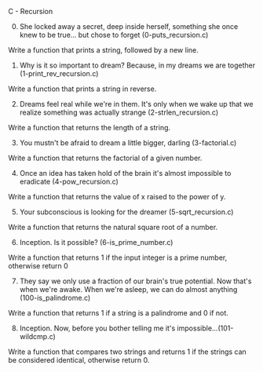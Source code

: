 C - Recursion

0. She locked away a secret, deep inside herself, something she once knew to be true... but chose to forget (0-puts_recursion.c)

Write a function that prints a string, followed by a new line.

1. Why is it so important to dream? Because, in my dreams we are together (1-print_rev_recursion.c)

Write a function that prints a string in reverse.

2. Dreams feel real while we're in them. It's only when we wake up that we realize something was actually strange (2-strlen_recursion.c)

Write a function that returns the length of a string.

3. You mustn't be afraid to dream a little bigger, darling (3-factorial.c)

Write a function that returns the factorial of a given number.


4. Once an idea has taken hold of the brain it's almost impossible to eradicate (4-pow_recursion.c)

Write a function that returns the value of x raised to the power of y.


5. Your subconscious is looking for the dreamer (5-sqrt_recursion.c)

Write a function that returns the natural square root of a number.




6. Inception. Is it possible? (6-is_prime_number.c)

Write a function that returns 1 if the input integer is a prime number, otherwise return 0


7. They say we only use a fraction of our brain's true potential. Now that's when we're awake. When we're asleep, we can do almost anything (100-is_palindrome.c)

Write a function that returns 1 if a string is a palindrome and 0 if not.


8. Inception. Now, before you bother telling me it's impossible...(101-wildcmp.c)

Write a function that compares two strings and returns 1 if the strings can be considered identical, otherwise return 0.
